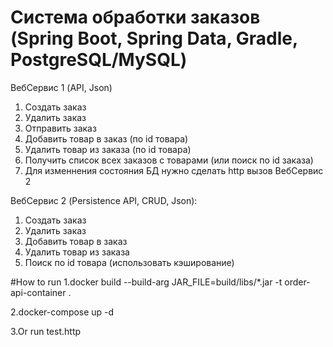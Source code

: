 # Система обработки заказов (Spring Boot, Spring Data, Gradle, PostgreSQL/MySQL)


ВебСервис 1 (API, Json)
1. Создать заказ
2. Удалить заказ
3. Отправить заказ
4. Добавить товар в заказ (по id товара)
5. Удалить товар из заказа (по id товара)
6. Получить список всех заказов с товарами (или поиск по id заказа)
7. Для изменнения состояния БД нужно сделать http вызов ВебСервис 2

 
ВебСервис 2 (Persistence API, CRUD, Json):
1. Создать заказ
2. Удалить заказ
3. Добавить товар в заказ
4. Удалить товар из заказа
5. Поиск по id товара (использовать кэширование)



#How to run
1.docker build --build-arg JAR_FILE=build/libs/*.jar -t order-api-container .

2.docker-compose up -d

3.Or run test.http